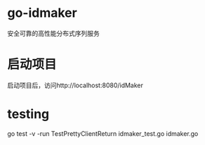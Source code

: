 # go-idmaker
 安全可靠的高性能分布式序列服务

# 启动项目

启动项目后，访问http://localhost:8080/idMaker

# testing

go test -v -run TestPrettyClientReturn  idmaker_test.go idmaker.go 

